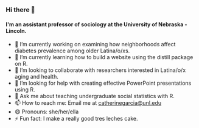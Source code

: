 ### Hi there 👋

#### I'm an assistant professor of sociology at the University of Nebraska - Lincoln.


- 🔭 I’m currently working on examining how neighborhoods affect diabetes prevalence among older Latina/o/xs. 
- 🌱 I’m currently learning how to build a website using the distill package on R.
- 👯 I’m looking to collaborate with researchers interested in Latina/o/x aging and health. 
- 🤔 I’m looking for help with creating effective PowerPoint presentations using R.
- 💬 Ask me about teaching undergraduate social statistics with R. 
- 📫 How to reach me: Email me at catherinegarcia@unl.edu
- 😄 Pronouns: she/her/ella
- ⚡ Fun fact: I make a really good tres leches cake. 


